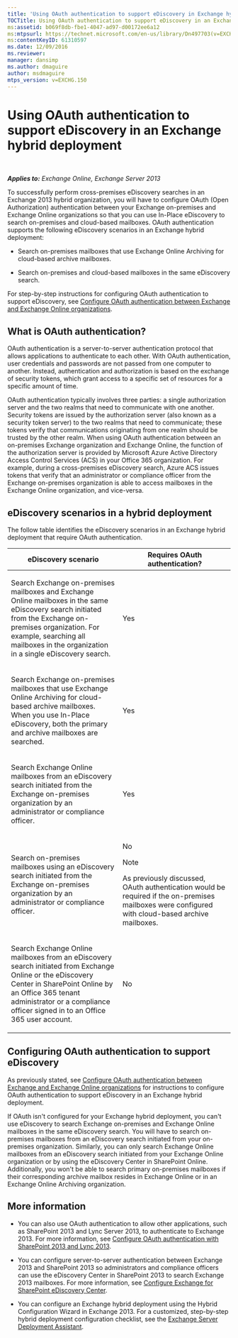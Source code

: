 ```yaml
---
title: 'Using OAuth authentication to support eDiscovery in Exchange hybrid deployment'
TOCTitle: Using OAuth authentication to support eDiscovery in an Exchange hybrid deployment
ms:assetid: b069f8db-fbe1-4047-ad97-d00172ee6a12
ms:mtpsurl: https://technet.microsoft.com/en-us/library/Dn497703(v=EXCHG.150)
ms:contentKeyID: 61310597
ms.date: 12/09/2016
ms.reviewer: 
manager: dansimp
ms.author: dmaguire
author: msdmaguire
mtps_version: v=EXCHG.150
---
```


# Using OAuth authentication to support eDiscovery in an Exchange hybrid deployment

 

_**Applies to:** Exchange Online, Exchange Server 2013_


To successfully perform cross-premises eDiscovery searches in an Exchange 2013 hybrid organization, you will have to configure OAuth (Open Authorization) authentication between your Exchange on-premises and Exchange Online organizations so that you can use In-Place eDiscovery to search on-premises and cloud-based mailboxes. OAuth authentication supports the following eDiscovery scenarios in an Exchange hybrid deployment:

  - Search on-premises mailboxes that use Exchange Online Archiving for cloud-based archive mailboxes.

  - Search on-premises and cloud-based mailboxes in the same eDiscovery search.

For step-by-step instructions for configuring OAuth authentication to support eDiscovery, see [Configure OAuth authentication between Exchange and Exchange Online organizations](configure-oauth-authentication-between-exchange-and-exchange-online-organizations-exchange-2013-help.md).

## What is OAuth authentication?

OAuth authentication is a server-to-server authentication protocol that allows applications to authenticate to each other. With OAuth authentication, user credentials and passwords are not passed from one computer to another. Instead, authentication and authorization is based on the exchange of security tokens, which grant access to a specific set of resources for a specific amount of time.

OAuth authentication typically involves three parties: a single authorization server and the two realms that need to communicate with one another. Security tokens are issued by the authorization server (also known as a security token server) to the two realms that need to communicate; these tokens verify that communications originating from one realm should be trusted by the other realm. When using OAuth authentication between an on-premises Exchange organization and Exchange Online, the function of the authorization server is provided by Microsoft Azure Active Directory Access Control Services (ACS) in your Office 365 organization. For example, during a cross-premises eDiscovery search, Azure ACS issues tokens that verify that an administrator or compliance officer from the Exchange on-premises organization is able to access mailboxes in the Exchange Online organization, and vice-versa.

## eDiscovery scenarios in a hybrid deployment

The follow table identifies the eDiscovery scenarios in an Exchange hybrid deployment that require OAuth authentication.


<table>
<colgroup>
<col style="width: 50%" />
<col style="width: 50%" />
</colgroup>
<thead>
<tr class="header">
<th>eDiscovery scenario</th>
<th>Requires OAuth authentication?</th>
</tr>
</thead>
<tbody>
<tr class="odd">
<td><p>Search Exchange on-premises mailboxes and Exchange Online mailboxes in the same eDiscovery search initiated from the Exchange on-premises organization. For example, searching all mailboxes in the organization in a single eDiscovery search.</p></td>
<td><p>Yes</p></td>
</tr>
<tr class="even">
<td><p>Search Exchange on-premises mailboxes that use Exchange Online Archiving for cloud-based archive mailboxes. When you use In-Place eDiscovery, both the primary and archive mailboxes are searched.</p></td>
<td><p>Yes</p></td>
</tr>
<tr class="odd">
<td><p>Search Exchange Online mailboxes from an eDiscovery search initiated from the Exchange on-premises organization by an administrator or compliance officer.</p></td>
<td><p>Yes</p></td>
</tr>
<tr class="even">
<td><p>Search on-premises mailboxes using an eDiscovery search initiated from the Exchange on-premises organization by an administrator or compliance officer.</p></td>
<td><p>No</p>

> [!NOTE]
> As previously discussed, OAuth authentication would be required if the on-premises mailboxes were configured with cloud-based archive mailboxes.


</td>
</tr>
<tr class="odd">
<td><p>Search Exchange Online mailboxes from an eDiscovery search initiated from Exchange Online or the eDiscovery Center in SharePoint Online by an Office 365 tenant administrator or a compliance officer signed in to an Office 365 user account.</p></td>
<td><p>No</p></td>
</tr>
</tbody>
</table>


## Configuring OAuth authentication to support eDiscovery

As previously stated, see [Configure OAuth authentication between Exchange and Exchange Online organizations](configure-oauth-authentication-between-exchange-and-exchange-online-organizations-exchange-2013-help.md) for instructions to configure OAuth authentication to support eDiscovery in an Exchange hybrid deployment.

If OAuth isn't configured for your Exchange hybrid deployment, you can't use eDiscovery to search Exchange on-premises and Exchange Online mailboxes in the same eDiscovery search. You will have to search on-premises mailboxes from an eDiscovery search initiated from your on-premises organization. Similarly, you can only search Exchange Online mailboxes from an eDiscovery search initiated from your Exchange Online organization or by using the eDiscovery Center in SharePoint Online. Additionally, you won't be able to search primary on-premises mailboxes if their corresponding archive mailbox resides in Exchange Online or in an Exchange Online Archiving organization.

## More information

  - You can also use OAuth authentication to allow other applications, such as SharePoint 2013 and Lync Server 2013, to authenticate to Exchange 2013. For more information, see [Configure OAuth authentication with SharePoint 2013 and Lync 2013](configure-oauth-authentication-with-sharepoint-2013-and-lync-2013-exchange-2013-help.md).

  - You can configure server-to-server authentication between Exchange 2013 and SharePoint 2013 so administrators and compliance officers can use the eDiscovery Center in SharePoint 2013 to search Exchange 2013 mailboxes. For more information, see [Configure Exchange for SharePoint eDiscovery Center](configure-exchange-for-sharepoint-ediscovery-center-exchange-2013-help.md).

  - You can configure an Exchange hybrid deployment using the Hybrid Configuration Wizard in Exchange 2013. For a customized, step-by-step hybrid deployment configuration checklist, see the [Exchange Server Deployment Assistant](https://go.microsoft.com/fwlink/p/?linkid=277105).

